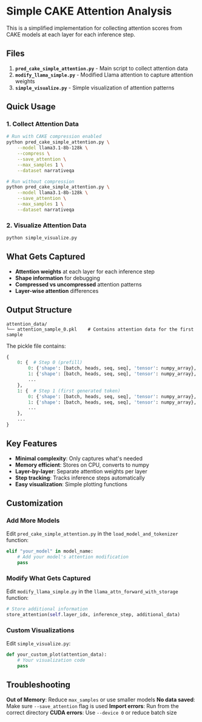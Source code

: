# Simple CAKE Attention Analysis

This is a simplified implementation for collecting attention scores from CAKE models at each layer for each inference step.

## Files

1. **`pred_cake_simple_attention.py`** - Main script to collect attention data
2. **`modify_llama_simple.py`** - Modified Llama attention to capture attention weights
3. **`simple_visualize.py`** - Simple visualization of attention patterns

## Quick Usage

### 1. Collect Attention Data

```bash
# Run with CAKE compression enabled
python pred_cake_simple_attention.py \
    --model llama3.1-8b-128k \
    --compress \
    --save_attention \
    --max_samples 1 \
    --dataset narrativeqa

# Run without compression
python pred_cake_simple_attention.py \
    --model llama3.1-8b-128k \
    --save_attention \
    --max_samples 1 \
    --dataset narrativeqa
```

### 2. Visualize Attention Data

```bash
python simple_visualize.py
```

## What Gets Captured

- **Attention weights** at each layer for each inference step
- **Shape information** for debugging
- **Compressed vs uncompressed** attention patterns
- **Layer-wise attention** differences

## Output Structure

```
attention_data/
└── attention_sample_0.pkl    # Contains attention data for the first sample
```

The pickle file contains:
```python
{
    0: {  # Step 0 (prefill)
        0: {'shape': [batch, heads, seq, seq], 'tensor': numpy_array},  # Layer 0
        1: {'shape': [batch, heads, seq, seq], 'tensor': numpy_array},  # Layer 1
        ...
    },
    1: {  # Step 1 (first generated token)
        0: {'shape': [batch, heads, seq, seq], 'tensor': numpy_array},  # Layer 0
        1: {'shape': [batch, heads, seq, seq], 'tensor': numpy_array},  # Layer 1
        ...
    },
    ...
}
```

## Key Features

- **Minimal complexity**: Only captures what's needed
- **Memory efficient**: Stores on CPU, converts to numpy
- **Layer-by-layer**: Separate attention weights per layer
- **Step tracking**: Tracks inference steps automatically
- **Easy visualization**: Simple plotting functions

## Customization

### Add More Models

Edit `pred_cake_simple_attention.py` in the `load_model_and_tokenizer` function:

```python
elif "your_model" in model_name:
    # Add your model's attention modification
    pass
```

### Modify What Gets Captured

Edit `modify_llama_simple.py` in the `llama_attn_forward_with_storage` function:

```python
# Store additional information
store_attention(self.layer_idx, inference_step, additional_data)
```

### Custom Visualizations

Edit `simple_visualize.py`:

```python
def your_custom_plot(attention_data):
    # Your visualization code
    pass
```

## Troubleshooting

**Out of Memory**: Reduce `max_samples` or use smaller models
**No data saved**: Make sure `--save_attention` flag is used
**Import errors**: Run from the correct directory
**CUDA errors**: Use `--device 0` or reduce batch size

